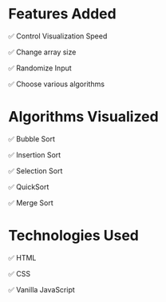 
# Features Added
✅ Control Visualization Speed

✅ Change array size

✅ Randomize Input

✅ Choose various algorithms


# Algorithms Visualized

✅ Bubble Sort

✅ Insertion Sort

✅ Selection Sort

✅ QuickSort 

✅ Merge Sort


# Technologies Used
✅ HTML

✅ CSS

✅ Vanilla JavaScript



